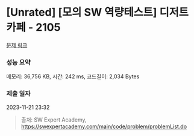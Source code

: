 # [Unrated] [모의 SW 역량테스트] 디저트 카페 - 2105 

[문제 링크](https://swexpertacademy.com/main/code/problem/problemDetail.do?contestProbId=AV5VwAr6APYDFAWu) 

### 성능 요약

메모리: 36,756 KB, 시간: 242 ms, 코드길이: 2,034 Bytes

### 제출 일자

2023-11-21 23:32



> 출처: SW Expert Academy, https://swexpertacademy.com/main/code/problem/problemList.do